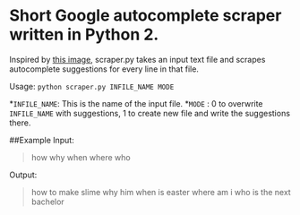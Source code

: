 # Short Google autocomplete scraper written in Python 2.

Inspired by [this image](https://i.redd.it/9dukhq4nwfdz.jpg), scraper.py takes an input text file and scrapes autocomplete suggestions for every line in that file.

Usage:
`python scraper.py INFILE_NAME MODE`

*`INFILE_NAME`: This is the name of the input file.
*`MODE` : 0 to overwrite `INFILE_NAME` with suggestions, 1 to create new file and write the suggestions there.

##Example 
Input:
>how
>why
>when
>where
>who

Output:
>how to make slime
>why him
>when is easter
>where am i
>who is the next bachelor
